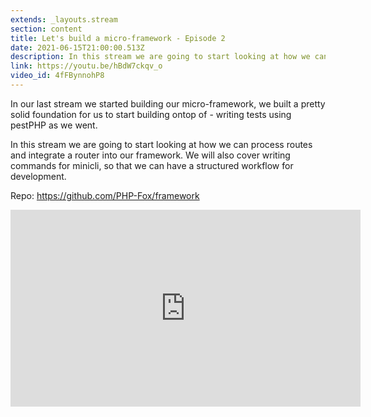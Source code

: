 ```yaml
---
extends: _layouts.stream
section: content
title: Let's build a micro-framework - Episode 2
date: 2021-06-15T21:00:00.513Z
description: In this stream we are going to start looking at how we can process routes and integrate a router into our framework. We will also cover writing commands for minicli, so that we can have a structured workflow for development.
link: https://youtu.be/hBdW7ckqv_o
video_id: 4fFBynnohP8
---
```

In our last stream we started building our micro-framework, we built a pretty solid foundation for us to start building ontop of - writing tests using pestPHP as we went.

In this stream we are going to start looking at how we can process routes and integrate a router into our framework. We will also cover writing commands for minicli, so that we can have a structured workflow for development.

Repo: https://github.com/PHP-Fox/framework

<div class="aspect-w-16 aspect-h-9">
    <iframe width="560" height="315" src="https://www.youtube.com/embed/4fFBynnohP8" title="YouTube video player" frameborder="0" allow="accelerometer; autoplay; clipboard-write; encrypted-media; gyroscope; picture-in-picture" allowfullscreen></iframe>
</div>
